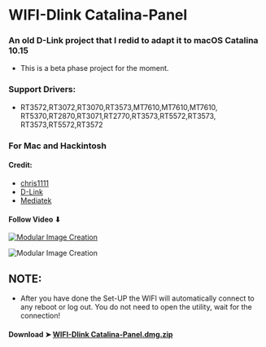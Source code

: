 # WIFI-Dlink Catalina-Panel

### An old D-Link project that I redid to adapt it to macOS Catalina 10.15
- This is a beta phase project for the moment.

### Support Drivers:
- RT3572,RT3072,RT3070,RT3573,MT7610,MT7610,MT7610,
RT5370,RT2870,RT3071,RT2770,RT3573,RT5572,RT3573,
RT3573,RT5572,RT3572

### For Mac and Hackintosh

#### Credit:
- [chris1111](https://github.com/chris1111)
- [D-Link](http://us.dlink.com)
- [Mediatek](https://www.mediatek.com)

#### Follow Video ⬇︎

[![Modular Image Creation](https://i25.servimg.com/u/f25/18/50/18/69/video12.png)](https://youtu.be/gJtXJkj0O9E)

![Modular Image Creation](https://i25.servimg.com/u/f25/18/50/18/69/appear10.jpg)


## NOTE: 
- After you have done the Set-UP the WIFI will automatically connect to any reboot or log out. You do not need to open the utility, wait for the connection! 





#### Download ➤ [WIFI-Dlink Catalina-Panel.dmg.zip ](https://github.com/chris1111/WIFI-Dlink-Catalina-Panel/releases/tag/V1)
